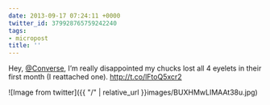 ```yaml
---
date: 2013-09-17 07:24:11 +0000
twitter_id: 379928765759242240
tags:
- micropost
title: ''
---
```


Hey, [@Converse](https://twitter.com/Converse), I’m really disappointed my chucks lost all 4 eyelets in their first month (I reattached one). http://t.co/lFtoQ5xcr2

![Image from twitter]({{ "/" | relative_url  }}images/BUXHMwLIMAAt38u.jpg)
